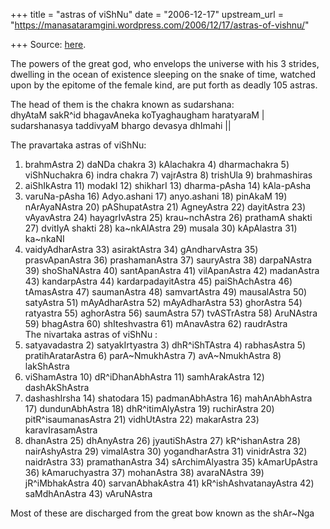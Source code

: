 +++
title = "astras of viShNu"
date = "2006-12-17"
upstream_url = "https://manasataramgini.wordpress.com/2006/12/17/astras-of-vishnu/"

+++
Source: [here](https://manasataramgini.wordpress.com/2006/12/17/astras-of-vishnu/).

The powers of the great god, who envelops the universe with his 3
strides, dwelling in the ocean of existence sleeping on the snake of
time, watched upon by the epitome of the female kind, are put forth as
deadly 105 astras.

The head of them is the chakra known as sudarshana:  
dhyAtaM sakR^id bhagavAneka koTyaghaugham haratyaraM \|  
sudarshanasya taddivyaM bhargo devasya dhImahi \|\|

The pravartaka astras of viShNu:  
1) brahmAstra 2) daNDa chakra 3) kAlachakra 4) dharmachakra 5)
viShNuchakra 6) indra chakra 7) vajrAstra 8) trishUla 9) brahmashiras
10) aiShIkAstra 11) modakI 12) shikharI 13) dharma-pAsha 14) kAla-pAsha
15) varuNa-pAsha 16) Adyo.ashani 17) anyo.ashani 18) pinAkaM 19)
nArAyaNAstra 20) pAShupatAstra 21) AgneyAstra 22) dayitAstra 23)
vAyavAstra 24) hayagrIvAstra 25) krau\~nchAstra 26) prathamA shakti 27)
dvitIyA shakti 28) ka\~nkAlAstra 29) musala 30) kApAlastra 31) ka\~nkaNI
32) vaidyAdharAstra 33) asiraktAstra 34) gAndharvAstra 35)
prasvApanAstra 36) prashamanAstra 37) sauryAstra 38) darpaNAstra 39)
shoShaNAstra 40) santApanAstra 41) vilApanAstra 42) madanAstra 43)
kandarpAstra 44) kardarpadayitAstra 45) paiShAchAstra 46) tAmasAstra 47)
saumanAstra 48) samvartAstra 49) mausalAstra 50) satyAstra 51)
mAyAdharAstra 52) mAyAdharAstra 53) ghorAstra 54) ratyastra 55)
aghorAstra 56) saumAstra 57) tvASTrAstra 58) AruNAstra 59) bhagAstra 60)
shIteshvastra 61) mAnavAstra 62) raudrAstra  
The nivartaka astras of viShNu :  
1) satyavadastra 2) satyakIrtyastra 3) dhR^iShTAstra 4) rabhasAstra 5)
pratihAratarAstra 6) parA\~NmukhAstra 7) avA\~NmukhAstra 8) lakShAstra
9) viShamAstra 10) dR^iDhanAbhAstra 11) samhArakAstra 12) dashAkShAstra
13) dashashIrsha 14) shatodara 15) padmanAbhAstra 16) mahAnAbhAstra 17)
dundunAbhAstra 18) dhR^itimAlyAstra 19) ruchirAstra 20)
pitR^isaumanasAstra 21) vidhUtAstra 22) makarAstra 23) karavIrasamAstra
24) dhanAstra 25) dhAnyAstra 26) jyautiShAstra 27) kR^ishanAstra 28)
nairAshyAstra 29) vimalAstra 30) yogandharAstra 31) vinidrAstra 32)
naidrAstra 33) pramathanAstra 34) sArchimAlyastra 35) kAmarUpAstra 36)
kAmaruchyastra 37) mohanAstra 38) avaraNAstra 39) jR^iMbhakAstra 40)
sarvanAbhakAstra 41) kR^ishAshvatanayAstra 42) saMdhAnAstra 43)
vAruNAstra

Most of these are discharged from the great bow known as the shAr\~Nga

